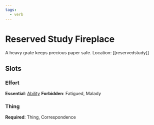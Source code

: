 ```yaml
---
tags:
  - verb
---
```

# Reserved Study Fireplace
A heavy grate keeps precious paper safe.
Location: [[reservedstudy]]
## Slots
### Effort
**Essential**: [Ability](https://uadaf.theevilroot.xyz/rowenarium/element/ability)
**Forbidden**: Fatigued, Malady
### Thing
**Required**: Thing, Correspondence